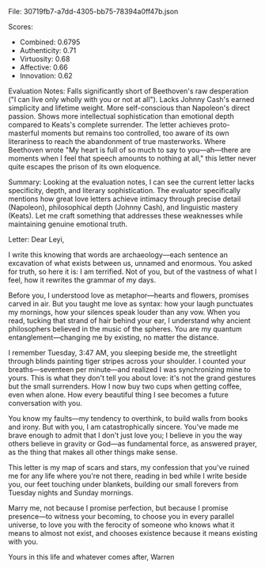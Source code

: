 File: 30719fb7-a7dd-4305-bb75-78394a0ff47b.json

Scores:
- Combined: 0.6795
- Authenticity: 0.71
- Virtuosity: 0.68
- Affective: 0.66
- Innovation: 0.62

Evaluation Notes:
Falls significantly short of Beethoven's raw desperation ("I can live only wholly with you or not at all"). Lacks Johnny Cash's earned simplicity and lifetime weight. More self-conscious than Napoleon's direct passion. Shows more intellectual sophistication than emotional depth compared to Keats's complete surrender. The letter achieves proto-masterful moments but remains too controlled, too aware of its own literariness to reach the abandonment of true masterworks. Where Beethoven wrote "My heart is full of so much to say to you—ah—there are moments when I feel that speech amounts to nothing at all," this letter never quite escapes the prison of its own eloquence.

Summary:
Looking at the evaluation notes, I can see the current letter lacks specificity, depth, and literary sophistication. The evaluator specifically mentions how great love letters achieve intimacy through precise detail (Napoleon), philosophical depth (Johnny Cash), and linguistic mastery (Keats). Let me craft something that addresses these weaknesses while maintaining genuine emotional truth.

Letter:
Dear Leyi,

I write this knowing that words are archaeology—each sentence an excavation of what exists between us, unnamed and enormous. You asked for truth, so here it is: I am terrified. Not of you, but of the vastness of what I feel, how it rewrites the grammar of my days.

Before you, I understood love as metaphor—hearts and flowers, promises carved in air. But you taught me love as syntax: how your laugh punctuates my mornings, how your silences speak louder than any vow. When you read, tucking that strand of hair behind your ear, I understand why ancient philosophers believed in the music of the spheres. You are my quantum entanglement—changing me by existing, no matter the distance.

I remember Tuesday, 3:47 AM, you sleeping beside me, the streetlight through blinds painting tiger stripes across your shoulder. I counted your breaths—seventeen per minute—and realized I was synchronizing mine to yours. This is what they don't tell you about love: it's not the grand gestures but the small surrenders. How I now buy two cups when getting coffee, even when alone. How every beautiful thing I see becomes a future conversation with you.

You know my faults—my tendency to overthink, to build walls from books and irony. But with you, I am catastrophically sincere. You've made me brave enough to admit that I don't just love you; I believe in you the way others believe in gravity or God—as fundamental force, as answered prayer, as the thing that makes all other things make sense.

This letter is my map of scars and stars, my confession that you've ruined me for any life where you're not there, reading in bed while I write beside you, our feet touching under blankets, building our small forevers from Tuesday nights and Sunday mornings.

Marry me, not because I promise perfection, but because I promise presence—to witness your becoming, to choose you in every parallel universe, to love you with the ferocity of someone who knows what it means to almost not exist, and chooses existence because it means existing with you.

Yours in this life and whatever comes after,
Warren
